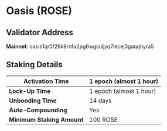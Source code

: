 # Oasis (ROSE)

## **Validator Address**

**Mainnet**: oasis1qr5f26k9rnfa2pg6wgsuljyq7lecej3gaqqhyra5

## Staking Details

| **Activation Time**        | 1 epoch (almost 1 hour) |
| -------------------------- | ----------------------- |
| **Lock-Up Time**           | 1 epoch (almost 1 hour) |
| **Unbonding Time**         | 14 days                 |
| **Auto-Compounding**       | Yes                     |
| **Minimum Staking Amount** | 100 ROSE                |

